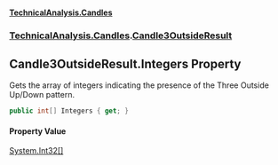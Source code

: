 #### [TechnicalAnalysis.Candles](TechnicalAnalysis.Candles.md 'TechnicalAnalysis.Candles')
### [TechnicalAnalysis.Candles](TechnicalAnalysis.Candles.md#TechnicalAnalysis.Candles 'TechnicalAnalysis.Candles').[Candle3OutsideResult](Candle3OutsideResult.md 'TechnicalAnalysis.Candles.Candle3OutsideResult')

## Candle3OutsideResult.Integers Property

Gets the array of integers indicating the presence of the Three Outside Up/Down pattern.

```csharp
public int[] Integers { get; }
```

#### Property Value
[System.Int32](https://docs.microsoft.com/en-us/dotnet/api/System.Int32 'System.Int32')[[]](https://docs.microsoft.com/en-us/dotnet/api/System.Array 'System.Array')
